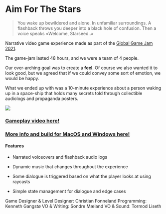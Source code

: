 # Aim For The Stars



> You wake up bewildered and alone. In unfamiliar surroundings. A flashback throws you deeper into a black hole of confusion. Then a voice speaks «Welcome, Starseed..»



Narrative video game experience made as part of the [Global Game Jam 2021](https://globalgamejam.org/2021/games/aim-stars-0).

The game-jam lasted 48 hours, and we were a team of 4 people.

Our over-arching goal was to create a **feel**. Of course we also wanted it to look good, but we agreed that if we could convey some sort of emotion, we would be happy.

What we ended up with was a 10-minute experience about a person waking up in a space-ship that holds many secrets told through collectible audiologs and propaganda posters.

![](https://ggj.s3.amazonaws.com/styles/game_sidebar__wide/featured_image/2021/01/16797/screenshot.jpg?itok=uLvAq_LY&timestamp=1612048221)

### [Gameplay video here!](https://www.youtube.com/watch?v=viU9lHvSAOA)

### [More info and build for MacOS and Windows here!](https://globalgamejam.org/2021/games/aim-stars-0)

#### Features

- Narrated voiceovers and flashback audio logs

- Dynamic music that changes throughout the experience

- Some dialogue is triggered based on what the player looks at using raycasts

- Simple state management for dialogue and edge cases

  

Game Designer & Level Designer: Christian Fonneland
Programming: Kenneth Gangstø
VO & Writing: Sondre Mæland
VO & Sound: Tormod Liseth
